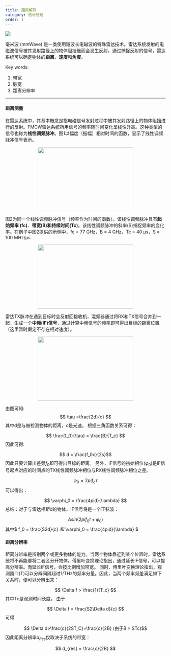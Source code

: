 ```yaml
---
title: 距离解算
category: 信号处理
order: 1
---
```

<img src="{{site.url}}/images/bg1.png"/>

毫米波 (mmWave) 是一类使用短波长电磁波的特殊雷达技术。雷达系统发射的电磁波信号被其发射路径上的物体阻挡继而会发生反射。通过捕捉反射的信号，雷达系统可以确定物体的**距离**、**速度**和**角度**。

Key words:

1. 带宽
2. 脉宽
3. 距离分辨率

- - -
#### 距离测量
在雷达系统中，其基本概念是指电磁信号发射过程中被其发射路径上的物体阻挡进行的反射。FMCW雷达系统所用信号的频率随时间变化呈线性升高。这种类型的信号也称为**线性调频脉冲**。图1以幅度（振幅）相对时间的函数，显示了线性调频脉冲信号表示。
<div align=center>
<img src="{{site.url}}/images/range-01.png" width="300" height="200" div align=center />
</div>

图2为同一个线性调频脉冲信号（频率作为时间的函数）。该线性调频脉冲具有**起始频率 (fc)**、**带宽(B)**和**持续时间(Tc)**。该线性调频脉冲的斜率(S)捕捉频率的变化率。在例子中图2提供的示例中，fc = 77 GHz，B = 4 GHz，Tc = 40 µs，S = 100 MHz/µs.
<div align=center>
<img src="{{site.url}}/images/range-02.png" width="300" height="200" />
</div>

雷达TX脉冲在遇到目标时会反射回接收机，混频器通过将RX和TX信号合并到一起，生成一个**中频(IF)信号**，通过计算中频信号的频率即可得出目标的距离位置（这里暂时假定不存在相对速度）。
<div align=center>
<img src="{{site.url}}/images/range-03.png" width="300" height="200" />
</div>

由图可知:
$$ \tau =\frac{2d}{c} $$
其中d是与被检测物体的距离，c是光速。
根据三角函数关系可得：

$$ \frac{f_0}{\tau} = \frac{B}{T_c} $$
因此可得:

$$ d = \frac{f_0c}{2s}$$
因此只要计算出差频$f_0$即可得出目标的距离。
另外，IF信号的初始相位($\varphi_0$)是IF信号起点对应的时间点的TX线性调频脉冲相位与RX线性调频脉冲相位之差。

$$ \varphi_0 = 2pif_c\tau $$
可以得出：

$$ \varphi_0 = \frac{4pid}{\lambda} $$
总结：对于与雷达相距d的物体，IF信号将是一个正弦波：

$$ Asin(2pif_0t+\varphi_0) $$
其中$ f_0 = \frac{S2d}{c} $和$ \varphi_0 = \frac{4pid}{\lambda} $

#### 距离分辨率
距离分辨率是辨别两个或更多物体的能力。当两个物体靠近到某个位置时，雷达系统将不再能够将二者区分开物体。傅里叶变换理论指出，通过延长IF信号，可以提高分辨率。而延长IF信号，会按比例增加带宽。
同时、傅里叶变换理论指出，观测窗口(T)可以分辨间隔超过1/THz的频率分量。因此，当两个频率频差满足如下关系时，便可以分辨出来：

$$ \Delta f > \frac{1}{T_c} $$
其中Tc是观测时间长度。
由于

$$ \Delta f = \frac{S2\Delta d}{c} $$
可得

$$ \Delta d>\frac{c}{2ST_C}=\frac{c}{2B}  (由于B = STc)$$
因此距离分辨率$d_{Res}$仅取决于系统的带宽：

$$ d_{res} = \frac{c}{2B} $$







